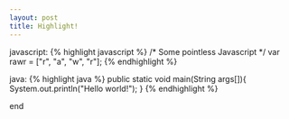 ```yaml
---
layout: post
title: Highlight!
---
```


javascript:
{% highlight javascript %}
/* Some pointless Javascript */ var rawr = ["r", "a", "w", "r"];
{% endhighlight %}

java:
{% highlight java %}
public static void main(String args[]){
    System.out.println("Hello world!");
}
{% endhighlight %}

end